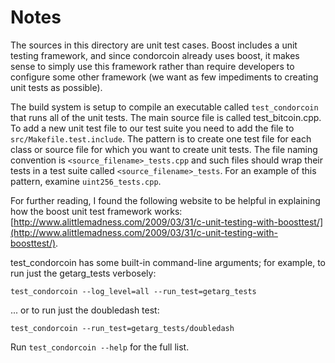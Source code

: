 # Notes
The sources in this directory are unit test cases.  Boost includes a
unit testing framework, and since condorcoin already uses boost, it makes
sense to simply use this framework rather than require developers to
configure some other framework (we want as few impediments to creating
unit tests as possible).

The build system is setup to compile an executable called `test_condorcoin`
that runs all of the unit tests.  The main source file is called
test_bitcoin.cpp. To add a new unit test file to our test suite you need 
to add the file to `src/Makefile.test.include`. The pattern is to create 
one test file for each class or source file for which you want to create 
unit tests.  The file naming convention is `<source_filename>_tests.cpp` 
and such files should wrap their tests in a test suite 
called `<source_filename>_tests`. For an example of this pattern, 
examine `uint256_tests.cpp`.

For further reading, I found the following website to be helpful in
explaining how the boost unit test framework works:
[http://www.alittlemadness.com/2009/03/31/c-unit-testing-with-boosttest/](http://www.alittlemadness.com/2009/03/31/c-unit-testing-with-boosttest/).

test_condorcoin has some built-in command-line arguments; for
example, to run just the getarg_tests verbosely:

    test_condorcoin --log_level=all --run_test=getarg_tests

... or to run just the doubledash test:

    test_condorcoin --run_test=getarg_tests/doubledash

Run `test_condorcoin --help` for the full list.

